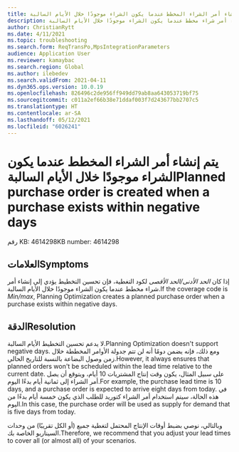 ```yaml
---
title: يتم إنشاء أمر الشراء المخطط عندما يكون الشراء موجودًا خلال الأيام السالبة
description: إذا كان الحد الأدنى/الحد الأقصى لكود التغطية، فإن تحسين التخطيط يؤدي إلى إنشاء أمر شراء مخطط عندما يكون الشراء موجودًا خلال الأيام السالبة.
author: ChristianRytt
ms.date: 4/11/2021
ms.topic: troubleshooting
ms.search.form: ReqTransPo,MpsIntegrationParameters
audience: Application User
ms.reviewer: kamaybac
ms.search.region: Global
ms.author: ilebedev
ms.search.validFrom: 2021-04-11
ms.dyn365.ops.version: 10.0.19
ms.openlocfilehash: 826496c2de956ff949dd79ab8aa643053719bf75
ms.sourcegitcommit: c011a2ef66b38e71ddaf003f7d243677bb2707c5
ms.translationtype: HT
ms.contentlocale: ar-SA
ms.lasthandoff: 05/12/2021
ms.locfileid: "6026241"
---
```

# <a name="planned-purchase-order-is-created-when-a-purchase-exists-within-negative-days"></a><span data-ttu-id="8fb7c-103">يتم إنشاء أمر الشراء المخطط عندما يكون الشراء موجودًا خلال الأيام السالبة</span><span class="sxs-lookup"><span data-stu-id="8fb7c-103">Planned purchase order is created when a purchase exists within negative days</span></span>

<span data-ttu-id="8fb7c-104">رقم KB: 4614298</span><span class="sxs-lookup"><span data-stu-id="8fb7c-104">KB number: 4614298</span></span>

## <a name="symptoms"></a><span data-ttu-id="8fb7c-105">العلامات</span><span class="sxs-lookup"><span data-stu-id="8fb7c-105">Symptoms</span></span>

<span data-ttu-id="8fb7c-106">إذا كان *الحد الأدنى/الحد الأقصى* لكود التغطية، فإن تحسين التخطيط يؤدي إلى إنشاء أمر شراء مخطط عندما يكون الشراء موجودًا خلال الأيام السالبة.</span><span class="sxs-lookup"><span data-stu-id="8fb7c-106">If the coverage code is *Min/max*, Planning Optimization creates a planned purchase order when a purchase exists within negative days.</span></span>

## <a name="resolution"></a><span data-ttu-id="8fb7c-107">الدقة</span><span class="sxs-lookup"><span data-stu-id="8fb7c-107">Resolution</span></span>

<span data-ttu-id="8fb7c-108">لا يدعم تحسين التخطيط الأيام السالبة.</span><span class="sxs-lookup"><span data-stu-id="8fb7c-108">Planning Optimization doesn't support negative days.</span></span> <span data-ttu-id="8fb7c-109">ومع ذلك، فإنه يضمن دومًا أنه لن تتم جدولة الأوامر المخططة خلال زمن وصول البضاعة بالنسبة للتاريخ الحالي.</span><span class="sxs-lookup"><span data-stu-id="8fb7c-109">However, it always ensures that planned orders won't be scheduled within the lead time relative to the current date.</span></span> <span data-ttu-id="8fb7c-110">على سبيل المثال، يكون وقت إنتاج المشتريات 10 أيام، ويتوقع أن يصل أمر الشراء إلى ثمانية أيام بدءًا اليوم.</span><span class="sxs-lookup"><span data-stu-id="8fb7c-110">For example, the purchase lead time is 10 days, and a purchase order is expected to arrive eight days from today.</span></span> <span data-ttu-id="8fb7c-111">في هذه الحالة، سيتم استخدام أمر الشراء كتوريد للطلب الذي يكون خمسة أيام بدءًا من اليوم.</span><span class="sxs-lookup"><span data-stu-id="8fb7c-111">In this case, the purchase order will be used as supply for demand that is five days from today.</span></span>

<span data-ttu-id="8fb7c-112">وبالتالي، نوصي بضبط أوقات الإنتاج المحتمل لتغطية جميع (أو الكل تقريبًا) من وحدات السيناريو الخاصة بك.</span><span class="sxs-lookup"><span data-stu-id="8fb7c-112">Therefore, we recommend that you adjust your lead times to cover all (or almost all) of your scenarios.</span></span>
